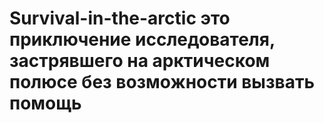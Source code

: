 # Survival-in-the-arctic это приключение исследователя, застрявшего на арктическом полюсе без возможности вызвать помощь

